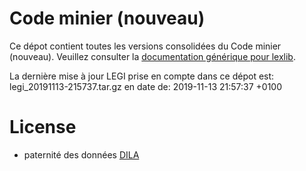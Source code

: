 # Code minier (nouveau)

Ce dépot contient toutes les versions consolidées du Code minier (nouveau). Veuillez consulter la [documentation générique pour lexlib](https://github.com/lexlib/documentation/wiki).

La dernière mise à jour LEGI prise en compte dans ce dépot est: legi_20191113-215737.tar.gz en date de: 2019-11-13 21:57:37 +0100

# License
- paternité des données [DILA](https://www.data.gouv.fr/en/datasets/legi-codes-lois-et-reglements-consolides/)


